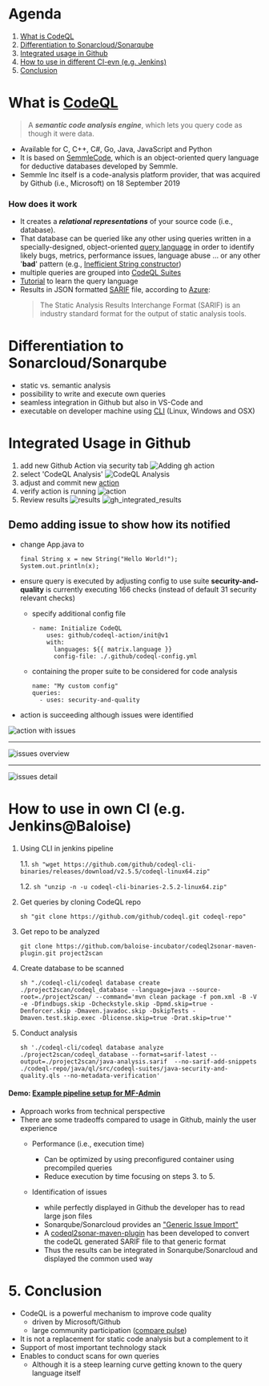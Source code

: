 # Agenda
1. [What is CodeQL](#Top1)
2. [Differentiation to Sonarcloud/Sonarqube](#Top2)
3. [Integrated usage in Github](#Top3)
4. [How to use in different CI-evn (e.g. Jenkins)](#Top4)
5. [Conclusion](#Top5)


# <a id="Top1"></a> What is [CodeQL][CodeQL]
> A ___semantic code analysis engine___, which lets you query code as though it were data.
- Available for C, C++, C#, Go, Java, JavaScript and Python
- It is based on [SemmleCode](https://semmle.com/), which is an object-oriented query language for deductive databases developed by Semmle.
- Semmle Inc itself is a code-analysis platform provider, that was acquired by Github (i.e., Microsoft) on 18 September 2019

### How does it work
- It creates a ___relational representations___ of your source code (i.e., database).
- That database can be queried like any other
  using queries written in a specially-designed, object-oriented [query language][CodeQL] in order to identify likely bugs,
  metrics, performance issues, language abuse ... or any other '__bad__' pattern
  (e.g., [Inefficient String constructor](https://github.com/github/codeql/blob/main/java/ql/src/Performance/NewStringString.ql))
- multiple queries are grouped into [CodeQL Suites][CodeQL Suites]
- [Tutorial][Find the thief] to learn the query language
- Results in JSON formatted [SARIF][SARIF] file, according to [Azure][SARIF Azure]:
  > The Static Analysis Results Interchange Format (SARIF) is an industry standard format for the output of static analysis tools.

# <a id="Top2"></a> Differentiation to Sonarcloud/Sonarqube
- static vs. semantic analysis
- possibility to write and execute own queries
- seamless integration in Github but also in VS-Code and  
- executable on developer machine using [CLI][CodeQL CLI binaries] (Linux, Windows and OSX)

# <a id="Top3"></a>Integrated Usage in Github
1. add new Github Action via security tab
   ![Adding gh action](docs/_github/security_overview.png)
2. select 'CodeQL Analysis'
   ![CodeQL Analysis](docs/_github/scanning_alerts.png)
3. adjust and commit new [action](.github/workflows/codeql-analysis.yml)
4. verify action is running
   ![action](docs/_github/running_initial.png)
5. Review results
   ![results](docs/_github/results.png)
   ![gh_integrated_results](docs/_github/gh_integrated_results.png)
   

## Demo adding issue to show how its notified
- change App.java to
  ```
  final String x = new String("Hello World!");
  System.out.println(x);
  ```
- ensure query is executed by adjusting config to use suite __security-and-quality__ 
  is currently executing 166 checks (instead of default 31 security relevant checks)
  
  - specify additional config file
    ```
    - name: Initialize CodeQL
        uses: github/codeql-action/init@v1
        with:
          languages: ${{ matrix.language }}
          config-file: ./.github/codeql-config.yml
    ```
  - containing the proper suite to be considered for code analysis
    ```
    name: "My custom config"
    queries:
      - uses: security-and-quality
    ```
  
- action is succeeding although issues were identified

![action with issues](docs/_github/issue_found_by_action.png)
___
![issues overview](docs/_github/issues_overview.png)
___
![issues detail](docs/_github/issues_detail.png)



# <a id="Top4"></a>How to use in own CI (e.g. Jenkins@Baloise)
1. Using CLI in jenkins pipeline
   
    1.1. ```sh "wget https://github.com/github/codeql-cli-binaries/releases/download/v2.5.5/codeql-linux64.zip"```
   
    1.2. ```sh "unzip -n -u codeql-cli-binaries-2.5.2-linux64.zip"```

2. Get queries by cloning CodeQL repo
  
    ```sh "git clone https://github.com/github/codeql.git codeql-repo"```

3. Get repo to be analyzed
  
    ```git clone https://github.com/baloise-incubator/codeql2sonar-maven-plugin.git project2scan```
  
4. Create database to be scanned
    
    ```sh "./codeql-cli/codeql database create ./project2scan/codeql_database --language=java --source-root=./project2scan/ --command='mvn clean package -f pom.xml -B -V -e -Dfindbugs.skip -Dcheckstyle.skip -Dpmd.skip=true -Denforcer.skip -Dmaven.javadoc.skip -DskipTests -Dmaven.test.skip.exec -Dlicense.skip=true -Drat.skip=true'"```

5. Conduct analysis

    ```sh './codeql-cli/codeql database analyze ./project2scan/codeql_database --format=sarif-latest --output=./project2scan/java-analysis.sarif  --no-sarif-add-snippets ./codeql-repo/java/ql/src/codeql-suites/java-security-and-quality.qls --no-metadata-verification'```

#### Demo: [Example pipeline setup for MF-Admin](https://ci.balgroupit.com/view/MF/job/motorfahrzeug/job/mfadminServer/job/CodeQL/configure)

- Approach works from technical perspective
- There are some tradeoffs compared to usage in Github, mainly the user experience
  - Performance (i.e., execution time)
    - Can be optimized by using preconfigured container using precompiled queries
    - Reduce execution by time focusing on steps 3. to 5.
      
  - Identification of issues
    - while perfectly displayed in Github the developer has to read large json files
    - Sonarqube/Sonarcloud provides an ["Generic Issue Import"](https://docs.sonarqube.org/latest/analysis/generic-issue/)
    - A [codeql2sonar-maven-plugin][codeql2sonar-maven-plugin] has been developed to convert the codeQL generated SARIF file to that generic format   
    - Thus the results can be integrated in Sonarqube/Sonarcloud and displayed the common used way



# <a id="Top5"></a>5. Conclusion
- CodeQL is a powerful mechanism to improve code quality
  - driven by Microsoft/Github
  - large community participation ([compare pulse](https://github.com/github/codeql/pulse/monthly))
- It is not a replacement for static code analysis but a complement to it
- Support of most important technology stack  
- Enables to conduct scans for own queries
  - Although it is a steep learning curve getting known to the query language itself


[CodeQL]: https://securitylab.github.com/tools/codeql/
[CodeQL references]: https://codeql.github.com/docs/codeql-overview/
[CodeQL Queries]: https://github.com/github/codeql/
[CodeQL Suites]: https://github.com/github/codeql/tree/main/java/ql/src/codeql-suites
[CodeQL CLI binaries]: https://github.com/github/codeql-cli-binaries
[LGTM Query console]: https://lgtm.com/query/rule:1823453799/lang:java/
[Find the thief]: https://codeql.github.com/docs/writing-codeql-queries/find-the-thief/
[SARIF]: http://docs.oasis-open.org/sarif/sarif/v2.0/csprd01/sarif-v2.0-csprd01.html
[SARIF Azure]: https://sarifweb.azurewebsites.net/
[codeql2sonar-maven-plugin]: https://github.com/baloise-incubator/codeql2sonar-maven-plugin